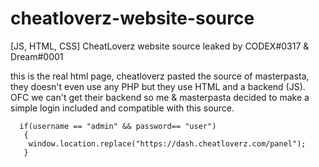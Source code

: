 # cheatloverz-website-source
[JS, HTML, CSS] CheatLoverz website source leaked by CODEX#0317 &amp; Dreаm#0001

this is the real html page, cheatloverz pasted the source of masterpasta, they doesn't even use any PHP but they use HTML and a backend (JS).
OFC we can't get their backend so me & masterpasta decided to make a simple login included and compatible with this source.

```
  if(username == "admin" && password== "user")
   {
    window.location.replace("https://dash.cheatloverz.com/panel");
   }
```
